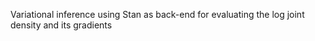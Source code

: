 Variational inference using Stan as back-end for evaluating the log joint density and its gradients
